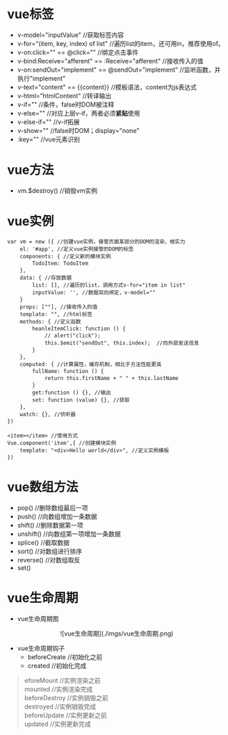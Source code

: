 # vue标签
- v-model="inputValue" //获取标签内容
- v-for="(item, key, index) of list" //遍历list的item，还可用in，推荐使用of。  
- v-on:click="" == @click="" //绑定点击事件
- v-bind:Receive="afferent" == :Receive="afferent" //接收传入的值
- v-on:sendOut="implement" == @sendOut="implement" //监听函数，并执行"implement"
- v-text="content" == {{content}} //模板语法，content为js表达式  
- v-html="htmlContent" //转译输出  
- v-if="" //条件，false时DOM被注释  
- v-else="" //对应上层v-if，两者必须<b>紧贴</b>使用  
- v-else-if="" //v-if拓展  
- v-show="" //false时DOM；display="none"  
- :key="" //vue元素识别   
# vue方法
- vm.$destroy() //销毁vm实例
# vue实例
```
var vm = new ({ //创建vue实例，接管页面某部分的DOM的渲染，根实力  
    el: '#app', //定义vue实例接管的DOM的标签  
    components: { //定义新的模块实例  
        TodoItem: TodoItem  
    },  
    data: { //存放数据  
        list: [], //遍历的list，调用方式v-for="item in list"  
        inputValue: '', //数据双向绑定，v-model=""  
    }
    props: [""], //接收传入的值  
    template: "", //html标签  
    methods: { //定义函数  
        heanleItemClick: function () {  
            // alert("click");  
            this.$emit("sendOut", this.index);  //向外部发送信息  
        }  
    },
    computed: { //计算属性，缓存机制，相比于方法性能更高  
        fullName: function () {  
            return this.firstName + " " + this.lastName  
        }  
        get:function () {}, //输出  
        set: function (value) {}, //获取  
    },   
    watch: {}, //侦听器   
})  

<item></item> //使用方式  
Vue.component('item',{ //创建模块实例  
    template: "<div>Hello world</div>", //定义实例模板   
})  
```
# vue数组方法
- pop() //删除数组最后一项  
- push() //向数组增加一条数据  
- shift() //删除数据第一项  
- unshift() //向数组第一项增加一条数据  
- splice() //截取数据  
- sort() //对数组进行排序  
- reverse() //对数组取反  
- set()  
# vue生命周期  
- vue生命周期图  
<div align="center">![vue生命周期](./imgs/vue生命周期.png)</div>    

- vue生命周期钩子  
    - beforeCreate //初始化之前  
    - created //初始化完成  
> eforeMount //实例渲染之前  
> mounted //实例渲染完成  
beforeDestroy //实例销毁之前  
destroyed //实例销毁完成  
beforeUpdate //实例更新之前  
updated //实例更新完成
